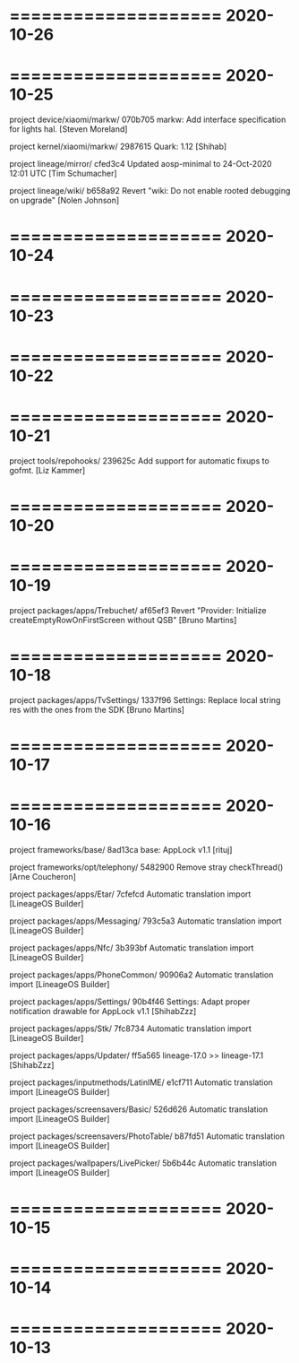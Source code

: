 ====================
     2020-10-26    
====================

====================
     2020-10-25    
====================

project device/xiaomi/markw/
070b705  markw: Add interface specification for lights hal.  [Steven Moreland]

project kernel/xiaomi/markw/
2987615  Quark: 1.12  [Shihab]

project lineage/mirror/
cfed3c4  Updated aosp-minimal to 24-Oct-2020 12:01 UTC  [Tim Schumacher]

project lineage/wiki/
b658a92  Revert "wiki: Do not enable rooted debugging on upgrade"  [Nolen Johnson]

====================
     2020-10-24    
====================

====================
     2020-10-23    
====================

====================
     2020-10-22    
====================

====================
     2020-10-21    
====================

project tools/repohooks/
239625c  Add support for automatic fixups to gofmt.  [Liz Kammer]

====================
     2020-10-20    
====================

====================
     2020-10-19    
====================

project packages/apps/Trebuchet/
af65ef3  Revert "Provider: Initialize createEmptyRowOnFirstScreen without QSB"  [Bruno Martins]

====================
     2020-10-18    
====================

project packages/apps/TvSettings/
1337f96  Settings: Replace local string res with the ones from the SDK  [Bruno Martins]

====================
     2020-10-17    
====================

====================
     2020-10-16    
====================

project frameworks/base/
8ad13ca  base: AppLock v1.1  [rituj]

project frameworks/opt/telephony/
5482900  Remove stray checkThread()  [Arne Coucheron]

project packages/apps/Etar/
7cfefcd  Automatic translation import  [LineageOS Builder]

project packages/apps/Messaging/
793c5a3  Automatic translation import  [LineageOS Builder]

project packages/apps/Nfc/
3b393bf  Automatic translation import  [LineageOS Builder]

project packages/apps/PhoneCommon/
90906a2  Automatic translation import  [LineageOS Builder]

project packages/apps/Settings/
90b4f46  Settings: Adapt proper notification drawable for AppLock v1.1  [ShihabZzz]

project packages/apps/Stk/
7fc8734  Automatic translation import  [LineageOS Builder]

project packages/apps/Updater/
ff5a565  lineage-17.0 >> lineage-17.1  [ShihabZzz]

project packages/inputmethods/LatinIME/
e1cf711  Automatic translation import  [LineageOS Builder]

project packages/screensavers/Basic/
526d626  Automatic translation import  [LineageOS Builder]

project packages/screensavers/PhotoTable/
b87fd51  Automatic translation import  [LineageOS Builder]

project packages/wallpapers/LivePicker/
5b6b44c  Automatic translation import  [LineageOS Builder]

====================
     2020-10-15    
====================

====================
     2020-10-14    
====================

====================
     2020-10-13    
====================

